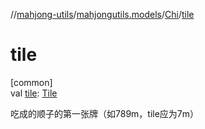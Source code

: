 //[mahjong-utils](../../../index.md)/[mahjongutils.models](../index.md)/[Chi](index.md)/[tile](tile.md)

# tile

[common]\
val [tile](tile.md): [Tile](../-tile/index.md)

吃成的顺子的第一张牌（如789m，tile应为7m）
